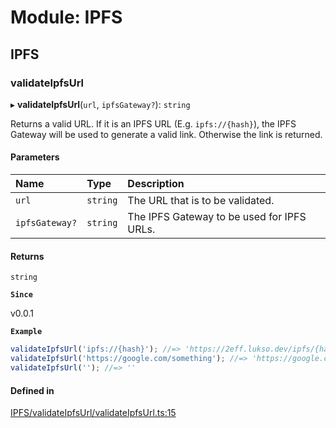 # Module: IPFS

## IPFS

### validateIpfsUrl

▸ **validateIpfsUrl**(`url`, `ipfsGateway?`): `string`

Returns a valid URL. If it is an IPFS URL (E.g. `ipfs://{hash}`), the IPFS Gateway will be used to generate a valid link. Otherwise the link is returned.

#### Parameters

| Name           | Type     | Description                                |
| :------------- | :------- | :----------------------------------------- |
| `url`          | `string` | The URL that is to be validated.           |
| `ipfsGateway?` | `string` | The IPFS Gateway to be used for IPFS URLs. |

#### Returns

`string`

**`Since`**

v0.0.1

**`Example`**

```ts
validateIpfsUrl('ipfs://{hash}'); //=> 'https://2eff.lukso.dev/ipfs/{hash}'
validateIpfsUrl('https://google.com/something'); //=> 'https://google.com/something'
validateIpfsUrl(''); //=> ''
```

#### Defined in

[IPFS/validateIpfsUrl/validateIpfsUrl.ts:15](https://github.com/lukso-network/lsp-utils/blob/main/src/IPFS/validateIpfsUrl/validateIpfsUrl.ts#L15)
